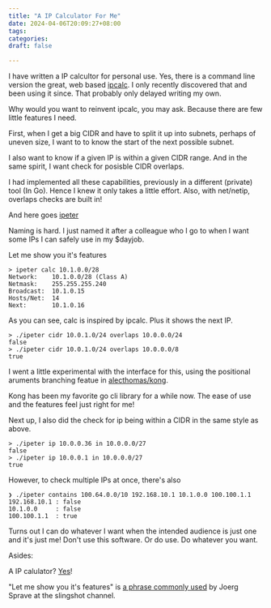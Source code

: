 ```yaml
---
title: "A IP Calculator For Me"
date: 2024-04-06T20:09:27+08:00
tags:
categories:
draft: false

---
```


I have written a IP calcultor for personal use. Yes, there is a command line
version the great, web based [ipcalc](https://jodies.de/ipcalc). I only
recently discovered that and been using it since. That probably only delayed
writing my own.

Why would you want to reinvent ipcalc, you may ask. Because there are few
little features I need.

First, when I get a big CIDR and have to split it up into subnets, perhaps of
uneven size, I want to to know the start of the next possible subnet.

I also want to know if a given IP is within a given CIDR range. And in the same
spirit, I want check for posisble CIDR overlaps.

I had implemented all these capabilities, previously in a different (private)
tool (In Go). Hence I knew it only takes a little effort. Also, with net/netip,
overlaps checks are built in!

And here goes [ipeter](https://codeberg.org/chanux/ipeter)

Naming is hard. I just named it after a colleague who I go to when I want some
IPs I can safely use in my $dayjob.

Let me show you it's features

```
> ipeter calc 10.1.0.0/28
Network:	10.1.0.0/28 (Class A)
Netmask:	255.255.255.240
Broadcast:	10.1.0.15
Hosts/Net:	14
Next:		10.1.0.16
```

As you can see, calc is inspired by ipcalc. Plus it shows the next IP.

```
> ./ipeter cidr 10.0.1.0/24 overlaps 10.0.0.0/24
false
> ./ipeter cidr 10.0.1.0/24 overlaps 10.0.0.0/8
true
```

I went a little experimental with the interface for this, using the positional aruments
branching featue in [alecthomas/kong](https://github.com/alecthomas/kong?tab=readme-ov-file#branching-positional-arguments).

Kong has been my favorite go cli library for a while now. The ease of use and
the features feel just right for me!

Next up, I also did the check for ip being within a CIDR in the same style as
above.

```
> ./ipeter ip 10.0.0.36 in 10.0.0.0/27
false
> ./ipeter ip 10.0.0.1 in 10.0.0.0/27
true
```

However, to check multiple IPs at once, there's also 

```
❯ ./ipeter contains 100.64.0.0/10 192.168.10.1 10.1.0.0 100.100.1.1
192.168.10.1 : false
10.1.0.0	 : false
100.100.1.1	 : true
```

Turns out I can do whatever I want when the intended audience is just one and
it's just me! Don't use this software. Or do use. Do whatever you want.


Asides:

A IP calulator? [Yes](https://www.youtube.com/watch?v=mJUtMEJdvqM)!

"Let me show you it's features" is [a phrase commonly
used](https://www.youtube.com/watch?v=qTYY2m3rtYU) by Joerg Sprave at the
slingshot channel.

